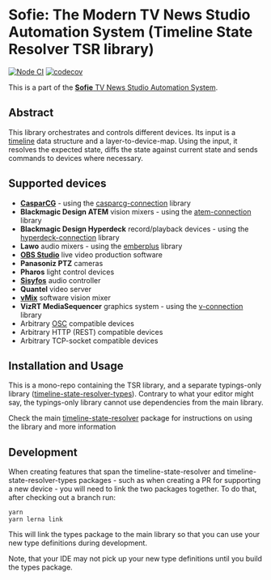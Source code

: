 # Sofie: The Modern TV News Studio Automation System (Timeline State Resolver TSR library)

[![Node CI](https://github.com/nrkno/tv-automation-state-timeline-resolver/actions/workflows/node.yaml/badge.svg)](https://github.com/nrkno/tv-automation-state-timeline-resolver/actions/workflows/node.yaml)
[![codecov](https://codecov.io/gh/nrkno/tv-automation-state-timeline-resolver/branch/master/graph/badge.svg)](https://codecov.io/gh/nrkno/tv-automation-state-timeline-resolver)

This is a part of the [**Sofie** TV News Studio Automation System](https://github.com/nrkno/Sofie-TV-automation/).

## Abstract
This library orchestrates and controls different devices.
Its input is a [timeline](https://github.com/SuperFlyTV/supertimeline) data structure and a layer-to-device-map.
Using the input, it resolves the expected state, diffs the state against current state and sends commands to devices where necessary.

## Supported devices
* **[CasparCG](http://casparcg.com/)** - using the [casparcg-connection](https://github.com/SuperFlyTV/casparcg-connection) library
* **Blackmagic Design ATEM** vision mixers - using the [atem-connection](https://github.com/nrkno/tv-automation-atem-connection) library
* **Blackmagic Design Hyperdeck** record/playback devices - using the [hyperdeck-connection](https://github.com/nrkno/tv-automation-hyperdeck-connection) library
* **Lawo** audio mixers - using the [emberplus](https://github.com/nrkno/tv-automation-emberplus-connection) library
* **[OBS Studio](https://obsproject.com/)** live video production software
* **Panasoniz PTZ** cameras
* **Pharos** light control devices
* **[Sisyfos](https://github.com/olzzon/sisyfos-audio-controller)** audio controller
* **Quantel** video server
* **[vMix](https://www.vmix.com/)** software vision mixer
* **VizRT MediaSequencer** graphics system - using the [v-connection](https://github.com/tv2/v-connection) library
* Arbitrary [OSC](https://en.wikipedia.org/wiki/Open_Sound_Control) compatible devices
* Arbitrary HTTP (REST) compatible devices
* Arbitrary TCP-socket compatible devices

## Installation and Usage

This is a mono-repo containing the TSR library, and a separate typings-only library ([timeline-state-resolver-types](/packages/timeline-state-resolver-types)).
Contrary to what your editor might say, the typings-only library cannot use dependencies from the main library.

Check the main [timeline-state-resolver](/packages/timeline-state-resolver) package for instructions on using the library and more information

## Development

When creating features that span the timeline-state-resolver and timeline-state-resolver-types packages - such as when creating a PR for supporting a new device - you will need to link the two packages together. To do that, after checking out a branch run:

```
yarn
yarn lerna link
```

This will link the types package to the main library so that you can use your new type definitions during development.

Note, that your IDE may not pick up your new type definitions until you build the types package.

